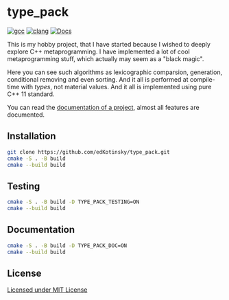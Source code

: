 # type_pack

[![gcc](https://github.com/edKotinsky/type_pack/actions/workflows/gcc.yml/badge.svg)](https://github.com/edKotinsky/type_pack/actions/workflows/gcc.yml)
[![clang](https://github.com/edKotinsky/type_pack/actions/workflows/clang.yml/badge.svg)](https://github.com/edKotinsky/type_pack/actions/workflows/clang.yml)
[![Docs](https://github.com/edKotinsky/type_pack/actions/workflows/docs.yml/badge.svg)](https://github.com/edKotinsky/type_pack/actions/workflows/docs.yml)

This is my hobby project, that I have started because I wished to deeply explore
C++ metaprogramming. I have implemented a lot of cool metaprogramming stuff,
which actually may seem as a "black magic". 

Here you can see such algorithms as lexicographic comparsion, generation,
conditional removing and even sorting. And it all is performed at compile-time 
with _types_, not material values. And it all is implemented using pure C++ 11 
standard.

You can read the 
[documentation of a project](https://glebzlat.github.io/type_pack/), 
almost all features are documented.

## Installation

```sh
git clone https://github.com/edKotinsky/type_pack.git
cmake -S . -B build
cmake --build build
```

## Testing

```sh
cmake -S . -B build -D TYPE_PACK_TESTING=ON
cmake --build build
```

## Documentation

```sh
cmake -S . -B build -D TYPE_PACK_DOC=ON
cmake --build build
```

## License

[Licensed under MIT License](./LICENSE)
